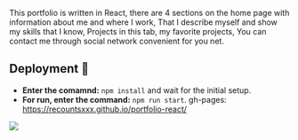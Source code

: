 This portfolio is written in React, there are 4 sections on the home page with information about me and where I work, That I describe myself and show my skills that I know, Projects in this tab, my favorite projects, You can contact me through social network convenient for you net.
## Deployment 🚀
- **Enter the comamnd:** `npm install` and wait for the initial setup.
- **For run, enter the command:** `npm run start`.
gh-pages: https://recountsxxx.github.io/portfolio-react/
<img src="https://i.imgur.com/X1KVdJA.png">
